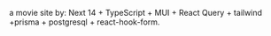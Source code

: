 a movie site by:
Next 14 + TypeScript + MUI + React Query + tailwind +prisma + postgresql + react-hook-form.
